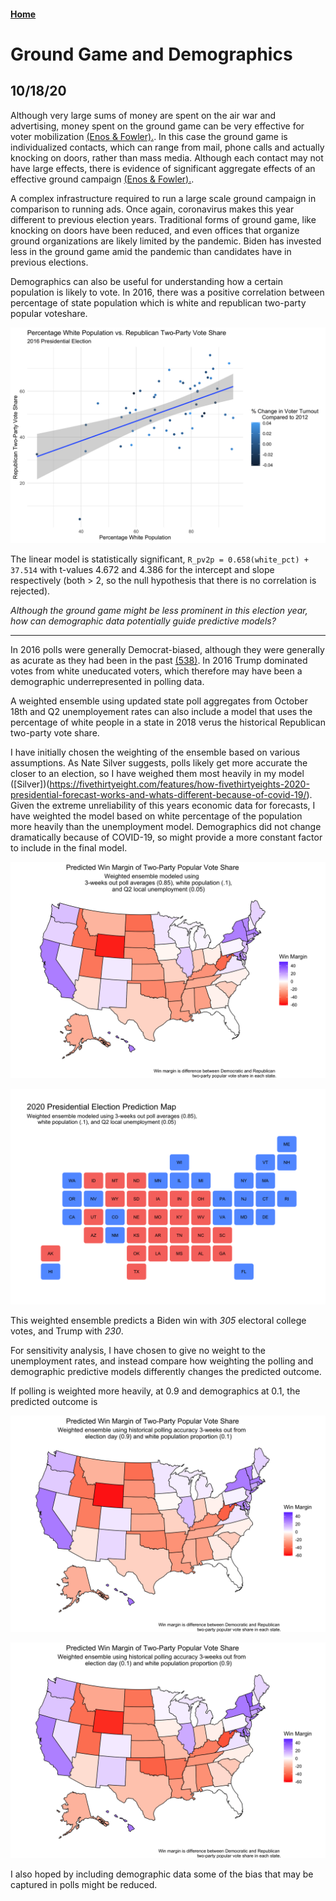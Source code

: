 #### [Home](https://cassidybargell.github.io/election_analytics/)

# Ground Game and Demographics
## 10/18/20

Although very large sums of money are spent on the air war and advertising, money spent on the ground game can be very effective for voter mobilization [(Enos & Fowler).](https://www-cambridge-org.ezp-prod1.hul.harvard.edu/core/journals/political-science-research-and-methods/article/aggregate-effects-of-largescale-campaigns-on-voter-turnout/20C500B0DE62227873FD24CB3555F779). In this case the ground game is individualized contacts, which can range from mail, phone calls and actually knocking on doors, rather than mass media. Although each contact may not have large effects, there is evidence of significant aggregate effects of an effective ground campaign [(Enos & Fowler).](https://www-cambridge-org.ezp-prod1.hul.harvard.edu/core/journals/political-science-research-and-methods/article/aggregate-effects-of-largescale-campaigns-on-voter-turnout/20C500B0DE62227873FD24CB3555F779). 

A complex infrastructure required to run a large scale ground campaign in comparison to running ads. Once again, coronavirus makes this year different to previous election years. Traditional forms of ground game, like knocking on doors have been reduced, and even offices that organize ground organizations are likely limited by the pandemic. Biden has invested less in the ground game amid the pandemic than candidates have in previous elections. 

Demographics can also be useful for understanding how a certain population is likely to vote. In 2016, there was a positive correlation between percentage of state population which is white and republican two-party popular voteshare. 

![](../figures/10_18_white_vs_rep.png)

The linear model is statistically significant, ```R_pv2p = 0.658(white_pct) + 37.514``` with t-values 4.672 and 4.386 for the intercept and slope respectively (both > 2, so the null hypothesis that there is no correlation is rejected). 

*Although the ground game might be less prominent in this election year, how can demographic data potentially guide predictive models?*

<hr>

In 2016 polls were generally Democrat-biased, although they were generally as acurate as they had been in the past [(538)](https://fivethirtyeight.com/features/the-polls-are-all-right/). In 2016 Trump dominated votes from white uneducated voters, which therefore may have been a demographic underrepresented in polling data. 

A weighted ensemble using updated state poll aggregates from October 18th and Q2 unemployement rates can also include a model that uses the percentage of white people in a state in 2018 verus the historical Republican two-party vote share.

I have initially chosen the weighting of the ensemble based on various assumptions. As Nate Silver suggests, polls likely get more accurate the closer to an election, so I have weighed them most heavily in my model ([Silver])(https://fivethirtyeight.com/features/how-fivethirtyeights-2020-presidential-forecast-works-and-whats-different-because-of-covid-19/). Given the extreme unreliability of this years economic data for forecasts, I have weighted the model based on white percentage of the population more heavily than the unemployment model. Demographics did not change dramatically because of COVID-19, so might provide a more constant factor to include in the final model.  

![](../figures/10_18_weighted_ensemble.png)

![](../figures/10_18_weighted_ensemble_statebins.png)

This weighted ensemble predicts a Biden win with *305* electoral college votes, and Trump with *230*.

For sensitivity analysis, I have chosen to give no weight to the unemployment rates, and instead compare how weighting the polling and demographic predictive models differently changes the predicted outcome. 

If polling is weighted more heavily, at 0.9 and demographics at 0.1, the predicted outcome is 

![](../figures/10_18_polling_statebins.png)

![](../figures/10_18_demographic_statebins.png)

I also hoped by including demographic data some of the bias that may be captured in polls might be reduced.


